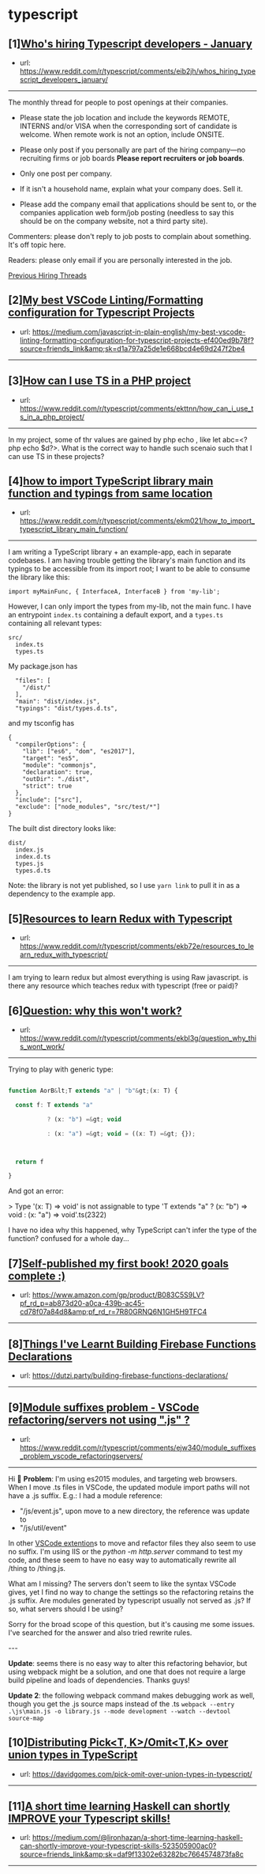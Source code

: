 # typescript
## [1][Who's hiring Typescript developers - January](https://www.reddit.com/r/typescript/comments/eib2jh/whos_hiring_typescript_developers_january/)
- url: https://www.reddit.com/r/typescript/comments/eib2jh/whos_hiring_typescript_developers_january/
---
The monthly thread for people to post openings at their companies.

* Please state the job location and include the keywords REMOTE, INTERNS and/or VISA when the corresponding sort of candidate is welcome. When remote work is not an option, include ONSITE.

* Please only post if you personally are part of the hiring company—no recruiting firms or job boards **Please report recruiters or job boards**. 

* Only one post per company. 

* If it isn't a household name, explain what your company does. Sell it.

* Please add the company email that applications should be sent to, or the companies application web form/job posting (needless to say this should be on the company website, not a third party site).


Commenters: please don't reply to job posts to complain about something. It's off topic here.

Readers: please only email if you are personally interested in the job. 

[Previous Hiring Threads](https://www.reddit.com/r/typescript/search?sort=new&amp;restrict_sr=on&amp;q=flair%3AMonthly%2BHiring%2BThread)
## [2][My best VSCode Linting/Formatting configuration for Typescript Projects](https://www.reddit.com/r/typescript/comments/eks5qx/my_best_vscode_lintingformatting_configuration/)
- url: https://medium.com/javascript-in-plain-english/my-best-vscode-linting-formatting-configuration-for-typescript-projects-ef400ed9b78f?source=friends_link&amp;sk=d1a797a25de1e668bcd4e69d247f2be4
---

## [3][How can I use TS in a PHP project](https://www.reddit.com/r/typescript/comments/ekttnn/how_can_i_use_ts_in_a_php_project/)
- url: https://www.reddit.com/r/typescript/comments/ekttnn/how_can_i_use_ts_in_a_php_project/
---
In my project, some of thr values are gained by php echo  , like let abc=&lt;?php echo $d?&gt;. What is the correct way to handle such scenaio such that I can use TS in these projects?
## [4][how to import TypeScript library main function and typings from same location](https://www.reddit.com/r/typescript/comments/ekm021/how_to_import_typescript_library_main_function/)
- url: https://www.reddit.com/r/typescript/comments/ekm021/how_to_import_typescript_library_main_function/
---
I am writing a TypeScript library + an example-app, each in separate codebases. I am having trouble getting the library's main function and its typings to be accessible from its import root; I want to be able to consume the library like this:

    import myMainFunc, { InterfaceA, InterfaceB } from 'my-lib';

However, I can only import the types from my-lib, not the main func. I have an entrypoint `index.ts` containing a default export, and a `types.ts` containing all relevant types:

    src/
      index.ts
      types.ts

My package.json has

      "files": [
        "/dist/"
      ],
      "main": "dist/index.js",
      "typings": "dist/types.d.ts",

and my tsconfig has

    {
      "compilerOptions": {
        "lib": ["es6", "dom", "es2017"],
        "target": "es5",
        "module": "commonjs",
        "declaration": true,
        "outDir": "./dist",
        "strict": true
      },
      "include": ["src"],
      "exclude": ["node_modules", "src/test/*"]
    }

The built dist directory looks like:

    dist/
      index.js
      index.d.ts
      types.js
      types.d.ts

Note: the library is not yet published, so I use `yarn link` to pull it in as a dependency to the example app.
## [5][Resources to learn Redux with Typescript](https://www.reddit.com/r/typescript/comments/ekb72e/resources_to_learn_redux_with_typescript/)
- url: https://www.reddit.com/r/typescript/comments/ekb72e/resources_to_learn_redux_with_typescript/
---
I am trying to learn redux but almost everything is using Raw javascript. is there any resource which teaches redux with typescript (free or paid)?
## [6][Question: why this won't work?](https://www.reddit.com/r/typescript/comments/ekbl3g/question_why_this_wont_work/)
- url: https://www.reddit.com/r/typescript/comments/ekbl3g/question_why_this_wont_work/
---
Trying to play with generic type:


```typescript

function AorB&lt;T extends "a" | "b"&gt;(x: T) {

  const f: T extends "a" 

           ? (x: "b") =&gt; void 

           : (x: "a") =&gt; void = ((x: T) =&gt; {});



  return f

}
```

And got an error:

&gt; Type '(x: T) =&gt; void' is not assignable to type 'T extends "a" ? (x: "b") =&gt; void : (x: "a") =&gt; void'.ts(2322)

I have no idea why this happened, why TypeScript can't infer the type of the function? confused for a whole day...
## [7][Self-published my first book! 2020 goals complete :)](https://www.reddit.com/r/typescript/comments/ejydn9/selfpublished_my_first_book_2020_goals_complete/)
- url: https://www.amazon.com/gp/product/B083C5S9LV?pf_rd_p=ab873d20-a0ca-439b-ac45-cd78f07a84d8&amp;pf_rd_r=7R80GRNQ6N1GH5H9TFC4
---

## [8][Things I've Learnt Building Firebase Functions Declarations](https://www.reddit.com/r/typescript/comments/ek3wv7/things_ive_learnt_building_firebase_functions/)
- url: https://dutzi.party/building-firebase-functions-declarations/
---

## [9][Module suffixes problem - VSCode refactoring/servers not using ".js" ?](https://www.reddit.com/r/typescript/comments/ejw340/module_suffixes_problem_vscode_refactoringservers/)
- url: https://www.reddit.com/r/typescript/comments/ejw340/module_suffixes_problem_vscode_refactoringservers/
---
Hi 👋 **Problem**:  I'm using es2015 modules, and targeting web browsers. When I move .ts files in VSCode, the updated module import paths will not have a .js suffix. E.g.: I had a module reference:

* "/js/event.js", upon move to a new directory, the reference was update to
* "/js/util/event"

In other [VSCode extention](https://github.com/stringham/move-ts.git)s to move and refactor files they also seem to use no suffix. I'm using IIS or the *python -m http.server* command to test my code, and these seem to have no easy way to automatically rewrite all /thing to /thing.js.

What am I missing? The servers don't seem to like the syntax VSCode gives, yet I find no way to change the settings so the refactoring retains the .js suffix. Are modules generated by typescript usually not served as .js? If so, what servers should I be using?

Sorry for the broad scope of this question, but it's causing me some issues. I've searched for the answer and also tried rewrite rules.

\---

**Update**: seems there is no easy way to alter this refactoring behavior, but using webpack might be a solution, and one that does not require a large build pipeline and loads of dependencies. Thanks guys!

**Update 2**: the following webpack command makes debugging work as well, though you get the .js source maps instead of the .ts `webpack --entry .\js\main.js -o library.js --mode development --watch --devtool source-map`
## [10][Distributing Pick&lt;T, K&gt;/Omit&lt;T,K&gt; over union types in TypeScript](https://www.reddit.com/r/typescript/comments/ejiudx/distributing_pickt_komittk_over_union_types_in/)
- url: https://davidgomes.com/pick-omit-over-union-types-in-typescript/
---

## [11][A short time learning Haskell can shortly IMPROVE your Typescript skills!](https://www.reddit.com/r/typescript/comments/ejllr2/a_short_time_learning_haskell_can_shortly_improve/)
- url: https://medium.com/@lironhazan/a-short-time-learning-haskell-can-shortly-improve-your-typescript-skills-523505900ac0?source=friends_link&amp;sk=daf9f13302e63282bc7664574873fa8c
---

